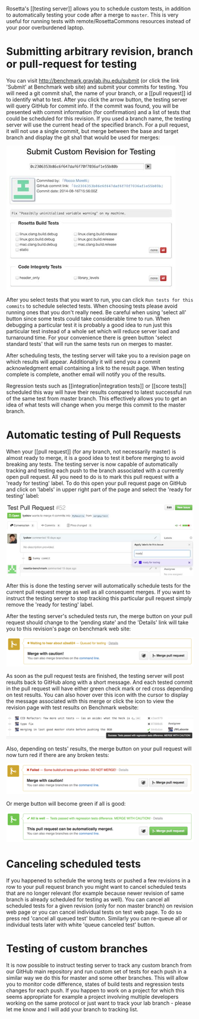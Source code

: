 Rosetta's [[testing server]] allows you to schedule custom tests, in addition to automatically testing your code after a merge to `master`. 
This is very useful for running tests with remote/RosettaCommons resources instead of your poor overburdened laptop.

Submitting arbitrary revision, branch or pull-request for testing
=================================================================

You can visit http://benchmark.graylab.jhu.edu/submit (or click the link 'Submit' at Benchmark web site) and submit your commits for testing. 
You will need a git commit sha1, the name of your branch, or a [[pull request]] id to identify what to test.
After you click the arrow button, the testing server will query GitHub for commit info.
If the commit was found, you will be presented with commit information (for confirmation) and a list of tests that could be scheduled for this revision. 
If you used a branch name, the testing server will use the current head of the specified branch.
For a pull request, it will not use a single commit, but merge between the base and target branch and display the git sha1 that would be used for merges:

![submitting a SHA1 and testing](uploads/running_tests_on_server_1.jpg)

After you select tests that you want to run, you can click `Run tests for this commits` to schedule selected tests. 
When choosing tests please avoid running ones that you don't really need. 
Be careful when using 'select all' button since some tests could take considerable time to run. 
When debugging a particular test it is probably a good idea to run just this particular test instead of a whole set which will reduce server load and turnaround time. 
For your convenience there is green button 'select standard tests' that will run the same tests run on merges to master.

After scheduling tests, the testing server will take you to a revision page on which results will appear. 
Additionally it will send you a commit acknowledgment email containing a link to the result page.
When testing complete is complete, another email will notify you of the results. 

Regression tests such as [[integration|integration tests]] or [[score tests]] scheduled this way will have their results compared to latest successful run of the same test from master branch. 
This effectively allows you to get an idea of what tests will change when you merge this commit to the master branch.

Automatic testing of Pull Requests 
==================================
When your [[pull request]] (for any branch, not necessarily master) is almost ready to merge, it is a good idea to test it before merging to avoid breaking any tests. 
The testing server is now capable of automatically tracking and testing each push to the branch associated with a currently open pull request. 
All you need to do is to mark this pull request with a 'ready for testing' label. 
To do this open your pull request page on GitHub and click on 'labels' in upper right part of the page and select the 'ready for testing' label:

![ready-for-testing-label](uploads/running_tests_on_server_2.jpg)

After this is done the testing server will automatically schedule tests for the current pull request merge as well as all consequent merges. 
If you want to instruct the testing server to stop tracking this particular pull request simply remove the 'ready for testing' label.

After the testing server's scheduled tests run, the merge button on your pull request should change to the 'pending state' and the 'Details' link will take you to this revision's page on benchmark web site:

![pending-for-testing-label](uploads/running_tests_on_server_3.png)

As soon as the pull request tests are finished, the testing server will post results back to GitHub along with a short message. 
And each tested commit in the pull request will have either green check mark or red cross depending on test results. 
You can also hover over this icon with the cursor to display the message associated with this merge or click the icon to view the revision page with test results on Benchmark website:

![test-status-via-github](uploads/running_tests_on_server_4.png)

Also, depending on tests' results, the merge button on your pull request will now turn red if there are any broken tests:

![bad-tests-no-merge](uploads/running_tests_on_server_5.png)

Or merge button will become green if all is good:

![good-tests-merge](uploads/running_tests_on_server_6.png)

Canceling scheduled tests
=========================
If you happened to schedule the wrong tests or pushed a few revisions in a row to your pull request branch you might want to cancel scheduled tests that are no longer relevant (for example because newer revision of same branch is already scheduled for testing as well). 
You can cancel all scheduled tests for a given revision (only for non master branch) on revision web page or you can cancel individual tests on test web page. 
To do so press red 'cancel all queued test' button. 
Similarly you can re-queue all or individual tests later with white 'queue canceled test' button. 


Testing of custom branches
==========================
It is now possible to instruct testing server to track any custom branch from our GitHub main repository and run custom set of tests for each push in a similar way we do this for master and some other branches. 
This will allow you to monitor code difference, states of build tests and regression tests changes for each push. 
If you happen to work on a project for which this seems appropriate for example a project involving multiple developers working on the same protocol or just want to track your lab branch - please let me know and I will add your branch to tracking list.